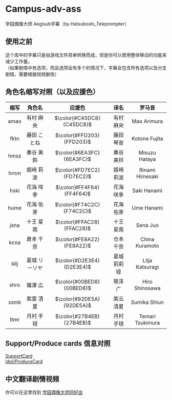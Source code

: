 # Campus-adv-ass
学园偶像大师 Aegisub字幕（by Hatsuboshi_Teleprompter）

## 使用之前
这个库中的字幕只是由游戏文件简单转换而成，但是你可以使用整体移动的功能来减少工作量。  
（如果剧情中有选项，而且选项会有多个的情况下，字幕会包含所有选项以及分支剧情，需要根据视频删改）
 
## 角色名缩写对照（以及应援色）
|  缩写  |  角色名  |  应援色  |  译名  |  罗马音  |
| :---: | :-----: | :-----: | :-----: | :-----: |
| amao | 有村 麻央 | $\color{#C45DC8}{C45DC8}$ | 有村麻央 | Mao Arimura |
| fktn | 藤田 ことね | $\color{#FFD203}{FFD203}$ | 藤田琴音 | Kotone Fujita |
| hmsz | 秦谷 美鈴 | $\color{#6EA3FC}{6EA3FC}$ | 秦谷美铃 | Misuzu Hataya |
| hrnm | 姫崎 莉波 | $\color{#FD7EC2}{FD7EC2}$ | 姬崎莉波 | Rinami Himesaki |
| hski | 花海 咲季 | $\color{#FF4F64}{FF4F64}$ | 花海咲季 | Saki Hanami |
| hume | 花海 佑芽 | $\color{#F74C2C}{F74C2C}$ | 花海佑芽 | Ume Hanami |
| jsna | 十王 星南 | $\color{#FFAC28}{FFAC28}$ | 十王星南 | Sena Juo |
| kcna | 倉本 千奈 | $\color{#FE8A22}{FE8A22}$ | 仓本千奈 | China Kuramoto |
| kllj | 葛城 リーリヤ | $\color{#D2E3E4}{D2E3E4}$ | 葛城莉莉娅 | Lilja Katsuragi |
| shro | 篠澤 広 | $\color{#00BED8}{00BED8}$ | 筱泽广 | Hiro Shinosawa |
| ssmk | 紫雲 清夏 | $\color{#92DE5A}{92DE5A}$ | 紫云清夏 | Sumika Shiun |
| ttmr | 月村 手毬 | $\color{#27B4EB}{27B4EB}$ | 月村手毬 | Temari Tsukimura |

## Support/Produce cards 信息对照
[SupportCard](https://github.com/vertesan/gakumasu-diff/blob/main/SupportCard.yaml)   
[Idol/ProduceCard](https://github.com/vertesan/gakumasu-diff/blob/main/IdolCard.yaml)  

## 中文翻译剧情视频
你可以在这里找到 [学园偶像大师同好会](https://space.bilibili.com/2546078)
